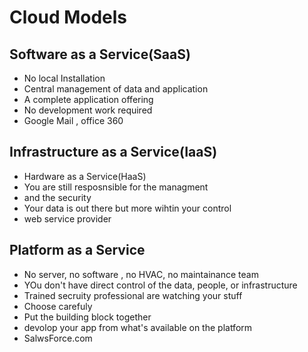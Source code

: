# Cloud Models
## Software as a Service(SaaS)
- No local Installation
- Central management of data and application
- A complete application offering
- No development work required
- Google Mail , office 360


## Infrastructure as a Service(IaaS)
  - Hardware as a Service(HaaS)
  - You are still resposnsible for the managment
  - and the security
  - Your data is out there but more wihtin your control
  - web service provider


## Platform as a Service
  - No server, no software , no HVAC, no maintainance team
  - YOu don't have direct control of the data, people, or infrastructure
  - Trained secruity professional are watching your stuff
  - Choose carefuly
  - Put the building block together
  - devolop your app from what's available on the platform
  - SalwsForce.com
